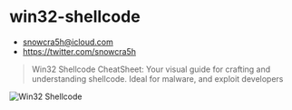 # win32-shellcode

- snowcra5h@icloud.com
- https://twitter.com/snowcra5h

> Win32 Shellcode CheatSheet: Your visual guide for crafting and understanding shellcode. Ideal for malware, and exploit developers

![Win32 Shellcode](https://github.com/snowcra5h/win32-shellcode/blob/main/win32_shellcode_snowcra5h.png)

